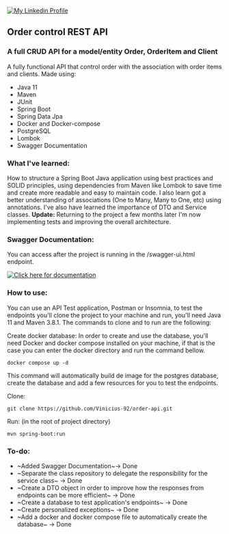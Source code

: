 [![My Linkedin Profile](https://img.shields.io/badge/LinkedIn-0077B5?style=for-the-badge&logo=linkedin&logoColor=white)](http://www.linkedin.com/in/vinicius-92)

## Order control REST API 

### A full CRUD API for a model/entity Order, OrderItem and Client

A fully functional API that control order with the association with order items and clients. Made using:

* Java 11
* Maven
* JUnit
* Spring Boot
* Spring Data Jpa
* Docker and Docker-compose
* PostgreSQL
* Lombok
* Swagger Documentation

### What I've learned: 

How to structure a Spring Boot Java application using best practices and SOLID principles, using dependencies from Maven like Lombok to save time and create more readable and easy to maintain code. I also learn got a better understanding of associations (One to Many, Many to One, etc) using annotations. I've also have learned the importance of DTO and Service classes.
**Update:** Returning to the project a few months later I'm now implementing tests and improving the overall architecture.

### Swagger Documentation:

You can access after the project is running in the /swagger-ui.html endpoint.

[![Click here for documentation](https://raw.githubusercontent.com/swagger-api/swagger.io/wordpress/images/assets/SW-logo-clr.png)](http://localhost:8080/swagger-ui.html)

### How to use:

You can use an API Test application, Postman or Insomnia, to test the endpoints you'll clone the project to your machine and run, you'll need Java 11 and Maven 3.8.1. The commands to clone and to run are the following:

Create docker database:
In order to create and use the database, you'll need Docker and docker compose installed on your machine, 
if that is the case you can enter the docker directory and run the command bellow.
```shell script
docker compose up -d
```
This command will automatically build de image for the postgres database, create the database and add a few 
resources for you to test the endpoints. 

Clone:
```shell script
git clone https://github.com/Vinicius-92/order-api.git
```

Run: (in the root of project directory)
```shell script
mvn spring-boot:run
```

### To-do:
* ~Added Swagger Documentation~-> Done
* ~Separate the class repository to delegate the responsibility for the service class~ -> Done
* ~Create a DTO object in order to improve how the responses from endpoints can be more efficient~ -> Done
* ~Create a database to test application's endpoints~ -> Done
* ~Create personalized exceptions~ -> Done
* ~Add a docker and docker compose file to automatically create the database~ -> Done
